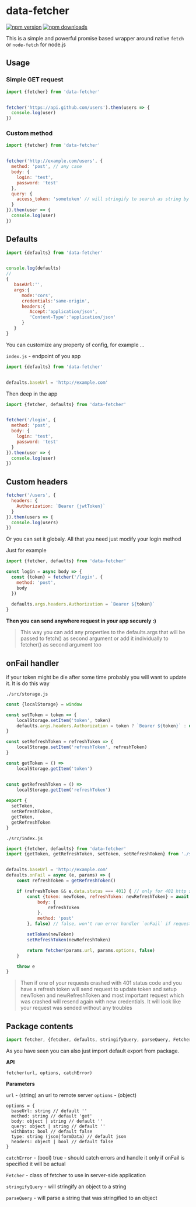 # data-fetcher

[![npm version](https://img.shields.io/npm/v/data-fetcher.svg?style=flat-square)](https://www.npmjs.org/package/data-fetcher)
[![npm downloads](https://img.shields.io/npm/dm/data-fetcher.svg?style=flat-square)](http://npm-stat.com/charts.html?package=data-fetcher)


This is a simple and powerful promise based wrapper around native `fetch` or `node-fetch` for node.js

## Usage

### Simple GET request

```js
import {fetcher} from 'data-fetcher'


fetcher('https://api.github.com/users').then(users => {
  console.log(user)
})
```

### Custom method

```js
import {fetcher} from 'data-fetcher'


fetcher('http://example.com/users', {
  method: 'post', // any case
  body: {
    login: 'test',
    password: 'test'
  },
  query: {
    access_token: 'sometoken' // will stringify to search as string by `query-string` library
  }
}).then(user => {
  console.log(user)
})
```

## Defaults

```js
import {defaults} from 'data-fetcher'


console.log(defaults) 
//
{  
   baseUrl:'',
   args:{  
      mode:'cors',
      credentials:'same-origin',
      headers:{  
         Accept:'application/json',
         'Content-Type':'application/json'
      }
   }
}
```

You can customize any property of config, for example ...

`index.js` - endpoint of you app
```js
import {defaults} from 'data-fetcher'


defaults.baseUrl = 'http://example.com'
```

Then deep in the app

```js
import {fetcher, defaults} from 'data-fetcher'


fetcher('/login', {
  method: 'post',
  body: {
    login: 'test',
    password: 'test'
  }
}).then(user => {
  console.log(user)
})
```

## Custom headers

```js
fetcher('/users', {
  headers: {
    Authorization: `Bearer {jwtToken}`
  }
}).then(users => {
  console.log(users)
})
```

Or you can set it globaly. All that you need just modify your login method

Just for example

```js
import {fetcher, defaults} from 'data-fetcher'

const login = async body => {
  const {token} = fetcher('/login', {
    method: 'post',
    body
  })
  
  defaults.args.headers.Authorization = `Bearer ${token}`
}
```

**Then you can send anywhere request in your app securely :)**

> This way you can add any properties to the defaults.args that will be passed to fetch() as second argument or add it individually to fetcher() as second argument too

## onFail handler
if your token might be die after some time probably you will want to update it. It is do this way

`./src/storage.js`

```js
const {localStorage} = window

const setToken = token => {
    localStorage.setItem('token', token)
    defaults.args.headers.Authorization = token ? `Bearer ${token}` : undefined
}

const setRefreshToken = refreshToken => {
    localStorage.setItem('refreshToken', refreshToken)
}

const getToken = () =>
    localStorage.getItem('token')


const getRefreshToken = () =>
    localStorage.getItem('refreshToken')
    
export {
  setToken,
  setRefreshToken,
  getToken,
  getRefreshToken
}
```


`./src/index.js`

```js 
import {fetcher, defaults} from 'data-fetcher'
import {getToken, getRefreshToken, setToken, setRefreshToken} from './storage'


defaults.baseUrl = 'http://example.com'
defaults.onFail = async (e, params) => {
    const refreshToken = getRefreshToken()

    if (refreshToken && e.data.status === 401) { // only for 401 http status code but you can customize it for you
        const {token: newToken, refreshToken: newRefreshToken} = await fetcher('/login/refresh', {
            body: {
                refreshToken
            },
            method: 'post'
        }, false) // false, won't run error handler `onFail` if request is fail. // default true

        setToken(newToken)
        setRefreshToken(newRefreshToken)

        return fetcher(params.url, params.options, false)
    }

    throw e
}
```

> Then if one of your requests crashed with 401 status code and you have a refresh token will send request to update token and setup newToken and newRefreshToken and most important request which was crashed will resend again with new credentials. It will look like your request was sended without any troubles

## Package contents

```js
import fetcher, {fetcher, defaults, stringifyQuery, parseQuery, Fetcher} from 'data-fetcher'
```

As you have seen you can also just import default export from package.

**API**

`fetcher(url, options, catchError)`

**Parameters**

`url` - (string) an url to remote server
`options` - (object)

```
options = {
  baseUrl: string // default ''
  method: string // default 'get'
  body: object | string // default ''
  query: object | string // default ''
  withData: bool // default false
  type: string (json|formData) // default json
  headers: object | bool // default false
}
```

`catchError` - (bool) true - should catch errors and handle it only if onFail is specified it will be actual

`Fetcher` - class of fetcher to use in server-side application

`stringifyQuery` - will stringify an object to a string

`parseQuery` - will parse a string that was stringified to an object
